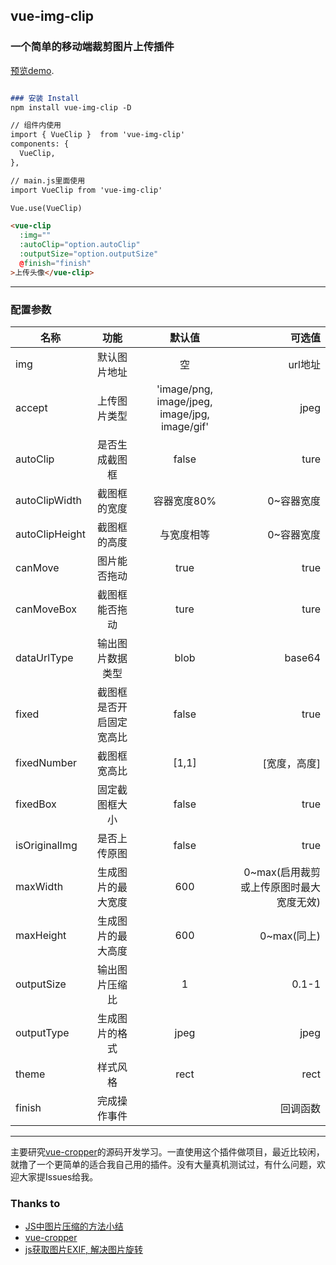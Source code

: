 ## vue-img-clip
### 一个简单的移动端裁剪图片上传插件

[预览demo](https://skinsty.github.io/vue-img-clip/docs/#/).

```markdown

### 安装 Install
npm install vue-img-clip -D

// 组件内使用
import { VueClip }  from 'vue-img-clip'
components: {
  VueClip,
},

// main.js里面使用
import VueClip from 'vue-img-clip'

Vue.use(VueClip)

```
```markdown
<vue-clip
  :img=""
  :autoClip="option.autoClip"
  :outputSize="option.outputSize"
  @finish="finish"
>上传头像</vue-clip>

```

*****
### 配置参数

名称|功能|默认值|可选值
---|:--:|:--:|---:
img|默认图片地址|空|url地址||base64||blob
accept|上传图片类型|'image/png, image/jpeg, image/jpg, image/gif'|jpeg||png||gif等
autoClip|是否生成截图框|false|ture||false
autoClipWidth|截图框的宽度|容器宽度80%|0~容器宽度
autoClipHeight|截图框的高度|与宽度相等|0~容器宽度
canMove|图片能否拖动|true|true||fasle
canMoveBox|截图框能否拖动|ture|ture||false
dataUrlType|输出图片数据类型|blob|base64||blob
fixed|截图框是否开启固定宽高比|false|true||false(若设置的宽高比例与宽高比不匹配，则按照宽高比计算高度)
fixedNumber|截图框宽高比|[1,1]|[宽度，高度]
fixedBox|固定截图框大小|false|true||false
isOriginalImg|是否上传原图|false|true||false（启用裁剪时无效）
maxWidth|生成图片的最大宽度|600|0~max(启用裁剪或上传原图时最大宽度无效)
maxHeight|生成图片的最大高度|600|0~max(同上)
outputSize|输出图片压缩比|1|0.1-1
outputType|生成图片的格式|jpeg|jpeg||png||webp
theme|样式风格|rect|rect||circle
finish|完成操作事件||回调函数
****

主要研究[vue-cropper](https://github.com/xyxiao001/vue-cropper)的源码开发学习。一直使用这个插件做项目，最近比较闲，就撸了一个更简单的适合我自己用的插件。没有大量真机测试过，有什么问题，欢迎大家提Issues给我。

### Thanks to
- [JS中图片压缩的方法小结](https://www.jb51.net/article/128189.htm)
- [vue-cropper](https://github.com/xyxiao001/vue-cropper)
- [js获取图片EXIF, 解决图片旋转](https://www.cnblogs.com/suyuanli/p/8168407.html)
